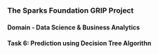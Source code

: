 ### The Sparks Foundation GRIP Project
#### Domain - Data Science & Business Analytics
#### Task 6: Prediction using Decision Tree Algorithn
